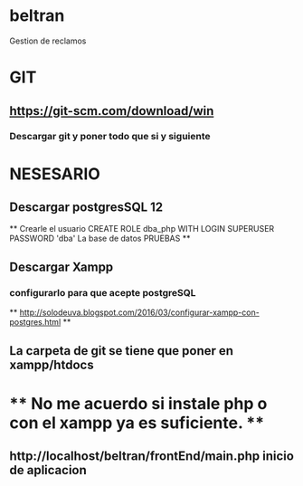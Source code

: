 # beltran
Gestion de reclamos

# GIT
## https://git-scm.com/download/win
### Descargar git y poner todo que si y siguiente

# NESESARIO
## Descargar postgresSQL 12
  **  Crearle el usuario
        CREATE ROLE dba_php WITH LOGIN SUPERUSER PASSWORD 'dba'
    La base de datos PRUEBAS **

## Descargar Xampp
### configurarlo para que acepte postgreSQL
** http://solodeuva.blogspot.com/2016/03/configurar-xampp-con-postgres.html **

## La carpeta de git se tiene que poner en xampp/htdocs

# ** No me acuerdo si instale php o con el xampp ya es suficiente. **

## http://localhost/beltran/frontEnd/main.php inicio de aplicacion 